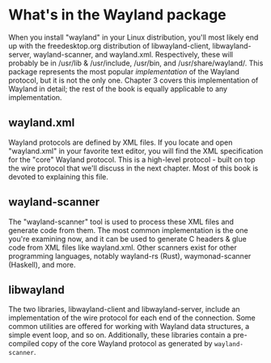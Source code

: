 # What's in the Wayland package

When you install "wayland" in your Linux distribution, you'll most likely end up
with the freedesktop.org distribution of libwayland-client, libwayland-server,
wayland-scanner, and wayland.xml. Respectively, these will probably be in
/usr/lib & /usr/include, /usr/bin, and /usr/share/wayland/. This package
represents the most popular *implementation* of the Wayland protocol, but it is
not the only one. Chapter 3 covers this implementation of Wayland in detail; the
rest of the book is equally applicable to any implementation.

## wayland.xml

Wayland protocols are defined by XML files. If you locate and open "wayland.xml"
in your favorite text editor, you will find the XML specification for the "core"
Wayland protocol. This is a high-level protocol - built on top the wire protocol
that we'll discuss in the next chapter. Most of this book is devoted to
explaining this file.

## wayland-scanner

The "wayland-scanner" tool is used to process these XML files and generate code
from them. The most common implementation is the one you're examining now, and
it can be used to generate C headers & glue code from XML files like
wayland.xml. Other scanners exist for other programming languages, notably
wayland-rs (Rust), waymonad-scanner (Haskell), and more.

## libwayland

The two libraries, libwayland-client and libwayland-server, include an
implementation of the wire protocol for each end of the connection. Some common
utilities are offered for working with Wayland data structures, a simple event
loop, and so on. Additionally, these libraries contain a pre-compiled copy of
the core Wayland protocol as generated by `wayland-scanner`.
